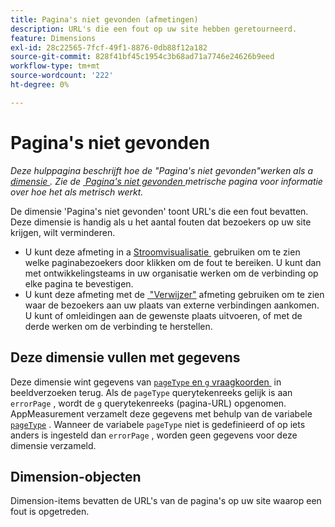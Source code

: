 ```yaml
---
title: Pagina's niet gevonden (afmetingen)
description: URL's die een fout op uw site hebben geretourneerd.
feature: Dimensions
exl-id: 28c22565-7fcf-49f1-8876-0db88f12a182
source-git-commit: 828f41bf45c1954c3b68ad71a7746e24626b9eed
workflow-type: tm+mt
source-wordcount: '222'
ht-degree: 0%

---
```


# Pagina&#39;s niet gevonden

*Deze hulppagina beschrijft hoe de &quot;Pagina&#39;s niet gevonden&quot;werken als a [&#x200B; dimensie &#x200B;](overview.md). Zie de [&#x200B; Pagina&#39;s niet gevonden &#x200B;](../metrics/pages-not-found.md) metrische pagina voor informatie over hoe het als metrisch werkt.*

De dimensie &#39;Pagina&#39;s niet gevonden&#39; toont URL&#39;s die een fout bevatten. Deze dimensie is handig als u het aantal fouten dat bezoekers op uw site krijgen, wilt verminderen.

* U kunt deze afmeting in a [&#x200B; Stroomvisualisatie &#x200B;](/help/analyze/analysis-workspace/visualizations/c-flow/flow.md) gebruiken om te zien welke paginabezoekers door klikken om de fout te bereiken. U kunt dan met ontwikkelingsteams in uw organisatie werken om de verbinding op elke pagina te bevestigen.
* U kunt deze afmeting met de [&#x200B; &quot;Verwijzer&quot;](referrer.md) afmeting gebruiken om te zien waar de bezoekers aan uw plaats van externe verbindingen aankomen. U kunt of omleidingen aan de gewenste plaats uitvoeren, of met de derde werken om de verbinding te herstellen.

## Deze dimensie vullen met gegevens

Deze dimensie wint gegevens van [`pageType` en `g` vraagkoorden &#x200B;](/help/implement/validate/query-parameters.md) in beeldverzoeken terug. Als de `pageType` querytekenreeks gelijk is aan `errorPage` , wordt de `g` querytekenreeks (pagina-URL) opgenomen. AppMeasurement verzamelt deze gegevens met behulp van de variabele [`pageType`](/help/implement/vars/page-vars/pagetype.md) . Wanneer de variabele `pageType` niet is gedefinieerd of op iets anders is ingesteld dan `errorPage` , worden geen gegevens voor deze dimensie verzameld.

## Dimension-objecten

Dimension-items bevatten de URL&#39;s van de pagina&#39;s op uw site waarop een fout is opgetreden.
